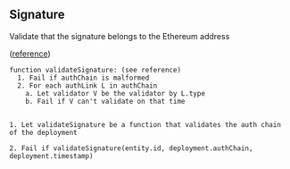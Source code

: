 ## Signature

Validate that the signature belongs to the Ethereum address

([reference](https://github.com/decentraland/decentraland-crypto/blob/master/src/Authenticator.ts))

```
function validateSignature: (see reference)
  1. Fail if authChain is malformed
  2. For each authLink L in authChain
    a. Let validator V be the validator by L.type
    b. Fail if V can't validate on that time


1. Let validateSignature be a function that validates the auth chain of the deployment

2. Fail if validateSignature(entity.id, deployment.authChain, deployment.timestamp)
```
